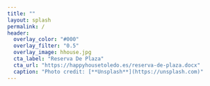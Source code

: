 ```yaml
---
title: ""
layout: splash
permalink: /
header:
  overlay_color: "#000"
  overlay_filter: "0.5"
  overlay_image: hhouse.jpg
  cta_label: "Reserva De Plaza"
  cta_url: "https://happyhousetoledo.es/reserva-de-plaza.docx"
  caption: "Photo credit: [**Unsplash**](https://unsplash.com)"
---
```

